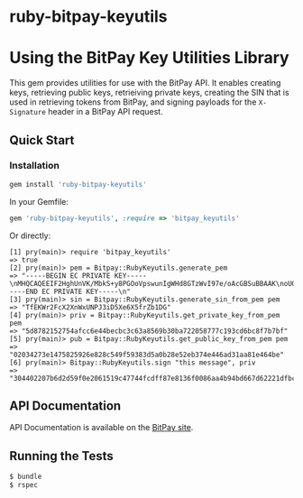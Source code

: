 # ruby-bitpay-keyutils

# Using the BitPay Key Utilities Library

This gem provides utilities for use with the BitPay API. It enables creating keys, retrieving public keys, retrieiving private keys, creating the SIN that is used in retrieving tokens from BitPay, and signing payloads for the `X-Signature` header in a BitPay API request.

## Quick Start
### Installation
```bash
gem install 'ruby-bitpay-keyutils'
```

In your Gemfile:

```ruby
gem 'ruby-bitpay-keyutils', :require => 'bitpay_keyutils'
```

Or directly:

```irb
[1] pry(main)> require 'bitpay_keyutils'
=> true
[2] pry(main)> pem = Bitpay::RubyKeyutils.generate_pem
=> "-----BEGIN EC PRIVATE KEY-----\nMHQCAQEEIF2HghUnVK/MbkS+y8PGOoVpswunIgWHd8GTzWvI97e/oAcGBSuBBAAK\noUQDQgAEA0Jz4UdYJZJugoxUn1k4PVoLKOUus3TkRq0xqoHkZL4QIzzxqS1DmGWr\nfb9Eot6w7QcWRWACF/G/xIp6Nap8bA==\n-----END EC PRIVATE KEY-----\n"
[3] pry(main)> sin = Bitpay::RubyKeyutils.generate_sin_from_pem pem
=> "TfEKWr2FcX2XnWxUNPJ3iD5Xe6X5frZb1DG"
[4] pry(main)> priv = Bitpay::RubyKeyutils.get_private_key_from_pem pem
=> "5d8782152754afcc6e44becbc3c63a8569b30ba722058777c193cd6bc8f7b7bf"
[5] pry(main)> pub = Bitpay::RubyKeyutils.get_public_key_from_pem pem
=> "02034273e1475825926e828c549f59383d5a0b28e52eb374e446ad31aa81e464be"
[6] pry(main)> Bitpay::RubyKeyutils.sign "this message", priv
=> "304402207b6d2d59f0e2061519c47744fcdff87e8136f0086aa4b94bd667d62221dfbcb802201a0ce7929eed614ff71972879cd0b31813c9ad7ed0e7bbde4590e9a836007db6"
```

## API Documentation

API Documentation is available on the [BitPay site](https://bitpay.com/api).

## Running the Tests

```bash
$ bundle
$ rspec
```
